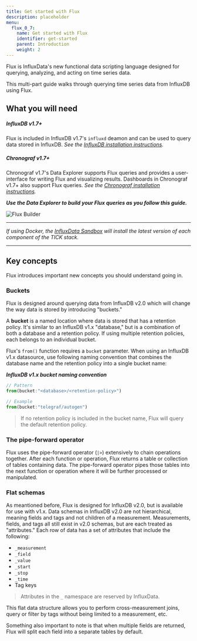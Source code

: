```yaml
---
title: Get started with Flux
description: placeholder
menu:
  flux_0_7:
    name: Get started with Flux
    identifier: get-started
    parent: Introduction
    weight: 2
---
```


Flux is InfluxData's new functional data scripting language designed for querying,
analyzing, and acting on time series data.

This multi-part guide walks through querying time series data from InfluxDB using Flux.

## What you will need

##### InfluxDB v1.7+
Flux is included in InfluxDB v1.7's `influxd` deamon and can be used to query data stored in InfluxDB.
_See the [InfluxDB installation instructions](/influxdb/v1.7/introduction/installation)._

##### Chronograf v1.7+
Chronograf v1.7's Data Explorer supports Flux queries and provides a user-interface for
writing Flux and visualizing results.
Dashboards in Chronograf v1.7+ also support Flux queries.
_See the [Chronograf installation instructions](/chronograf/v1.7/introduction/installation)._

_**Use the Data Explorer to build your Flux queries as you follow this guide.**_

![Flux Builder](/img/flux/flux-builder.png)

---

_If using Docker, the [InfluxData Sandbox](/platform/installation/sandbox-install)
will install the latest version of each component of the TICK stack._

---

## Key concepts
Flux introduces important new concepts you should understand going in.

### Buckets
Flux is designed around querying data from InfluxDB v2.0 which will change the way data
is stored by introducing "buckets."

A **bucket** is a named location where data is stored that has a retention policy.
It's similar to an InfluxDB v1.x "database," but is a combination of both a database and a retention policy.
If using multiple retention policies, each belongs to an individual bucket.

Flux's `from()` function requires a `bucket` parameter.
When using an InfluxDB v1.x datasource, use following naming convention that combines
the database name and the retention policy into a single bucket name:

_**InfluxDB v1.x bucket naming convention**_
```js
// Pattern
from(bucket:"<database>/<retention-policy>")

// Example
from(bucket:"telegraf/autogen")
```

> If no retention policy is included in the bucket name, Flux will query the default retention policy.

### The pipe-forward operator
Flux uses the pipe-forward operator (`|>`) extensively to chain operations together.
After each function or operation, Flux returns a table or collection of tables containing data.
The pipe-forward operator pipes those tables into the next function or operation where
it will be further processed or manipulated.

### Flat schemas
As meantioned before, Flux is designed for InfluxDB v2.0, but is available for use with v1.x.
Data schemas in InfluxDB v2.0 are not hierarchical, meaning fields and tags and not children of a measurement.
Measurements, fields, and tags all still exist in v2.0 schemas, but are each treated as "attributes."
Each row of data has a set of attributes that include the following:

- `_measurement`
- `_field`
- `_value`
- `_start`
- `_stop`
- `_time`
- Tag keys

> Attributes in the `_` namespace are reserved by InfluxData.

This flat data structure allows you to perform cross-measurement joins, query or
filter by tags without being limited to a measurement, etc.

Something also important to note is that when multiple fields are returned,
Flux will split each field into a separate tables by default.
